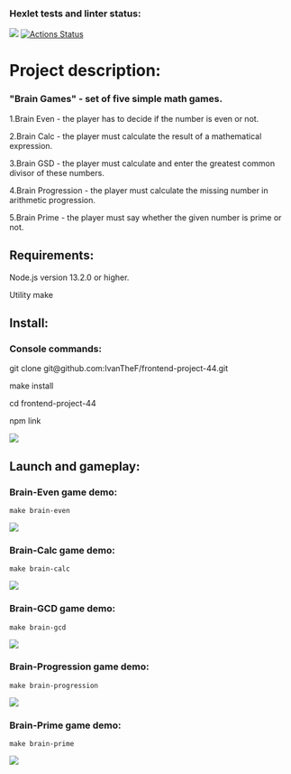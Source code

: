 ### Hexlet tests and linter status:
<a href="https://codeclimate.com/github/IvanTheF/frontend-project-44/maintainability"><img src="https://api.codeclimate.com/v1/badges/b83a7dd240f1f9461d48/maintainability" /></a>
[![Actions Status](https://github.com/IvanTheF/frontend-project-44/workflows/hexlet-check/badge.svg)](https://github.com/IvanTheF/frontend-project-44/actions)

<h1>Project description:</h1>

<h3>"Brain Games" - set of five simple math games.</h3>

<p>1.Brain Even - the player has to decide if the number is even or not.</p>

<p>2.Brain Calc - the player must calculate the result of a mathematical expression.</p>

<p>3.Brain GSD - the player must calculate and enter the greatest common divisor of these numbers.</p>

<p>4.Brain Progression - the player must calculate the missing number in arithmetic progression.</p>

<p>5.Brain Prime - the player must say whether the given number is prime or not.</p>

<h2>Requirements:</h2>

<p>Node.js version 13.2.0 or higher.</p>

<p>Utility make</p>

<h2>Install:</h2>

<h3>Console commands:</h3>

<p>git clone git@github.com:IvanTheF/frontend-project-44.git</p>

<p>make install</p>

<p>cd frontend-project-44</p>

<p>npm link</p>

<a href="https://asciinema.org/a/AWnbejDvwWNqOYtaNpMxtQPzW" target="_blank"><img src="https://asciinema.org/a/AWnbejDvwWNqOYtaNpMxtQPzW.svg" /></a>


<h2>Launch and gameplay:</h2>

<h3>Brain-Even game demo:</h3>

`make brain-even`

<a href="https://asciinema.org/a/FQbgr3vkYKqorWEStP1iGGHfM" target="_blank"><img src="https://asciinema.org/a/FQbgr3vkYKqorWEStP1iGGHfM.svg" /></a>

<h3>Brain-Calc game demo:</h3>

`make brain-calc`

<a href="https://asciinema.org/a/3jgDka2JSIPAUSAN2t3bO2TUV" target="_blank"><img src="https://asciinema.org/a/3jgDka2JSIPAUSAN2t3bO2TUV.svg" /></a>

<h3>Brain-GCD game demo:</h3>

`make brain-gcd`

<a href="https://asciinema.org/a/TYyRxEVHIlK5o1jHfz2epGX1I" target="_blank"><img src="https://asciinema.org/a/TYyRxEVHIlK5o1jHfz2epGX1I.svg" /></a>

<h3>Brain-Progression game demo:</h3>

`make brain-progression`

<a href="https://asciinema.org/a/ck8lz9V0vSGOzZfNlphdi73ZM" target="_blank"><img src="https://asciinema.org/a/ck8lz9V0vSGOzZfNlphdi73ZM.svg" /></a>

<h3>Brain-Prime game demo:</h3>

`make brain-prime`

<a href="https://asciinema.org/a/kaIH0j1ieDQhLSBN9Z4rtcToi" target="_blank"><img src="https://asciinema.org/a/kaIH0j1ieDQhLSBN9Z4rtcToi.svg" /></a>
